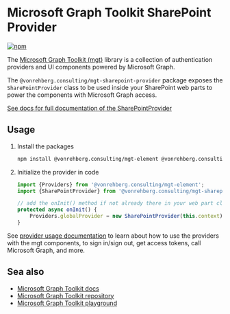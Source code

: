# Microsoft Graph Toolkit SharePoint Provider

[![npm](https://img.shields.io/npm/v/@vonrehberg.consulting/mgt-sharepoint-provider?style=for-the-badge)](https://www.npmjs.com/package/@vonrehberg.consulting/mgt-sharepoint-provider)

The [Microsoft Graph Toolkit (mgt)](https://aka.ms/mgt) library is a collection of authentication providers and UI components powered by Microsoft Graph. 

The `@vonrehberg.consulting/mgt-sharepoint-provider` package exposes the `SharePointProvider` class to be used inside your SharePoint web parts to power the components with Microsoft Graph access.

[See docs for full documentation of the SharePointProvider](https://learn.microsoft.com/graph/toolkit/providers/sharepoint)

## Usage

1. Install the packages

    ```bash
    npm install @vonrehberg.consulting/mgt-element @vonrehberg.consulting/mgt-sharepoint-provider
    ```

2. Initialize the provider in code

    ```ts
    import {Providers} from '@vonrehberg.consulting/mgt-element';
    import {SharePointProvider} from '@vonrehberg.consulting/mgt-sharepoint-provider';

    // add the onInit() method if not already there in your web part class
    protected async onInit() {
        Providers.globalProvider = new SharePointProvider(this.context);
    }
    ```

See [provider usage documentation](https://learn.microsoft.com/graph/toolkit/providers) to learn about how to use the providers with the mgt components, to sign in/sign out, get access tokens, call Microsoft Graph, and more.

## Sea also
* [Microsoft Graph Toolkit docs](https://aka.ms/mgt-docs)
* [Microsoft Graph Toolkit repository](https://aka.ms/mgt)
* [Microsoft Graph Toolkit playground](https://mgt.dev)